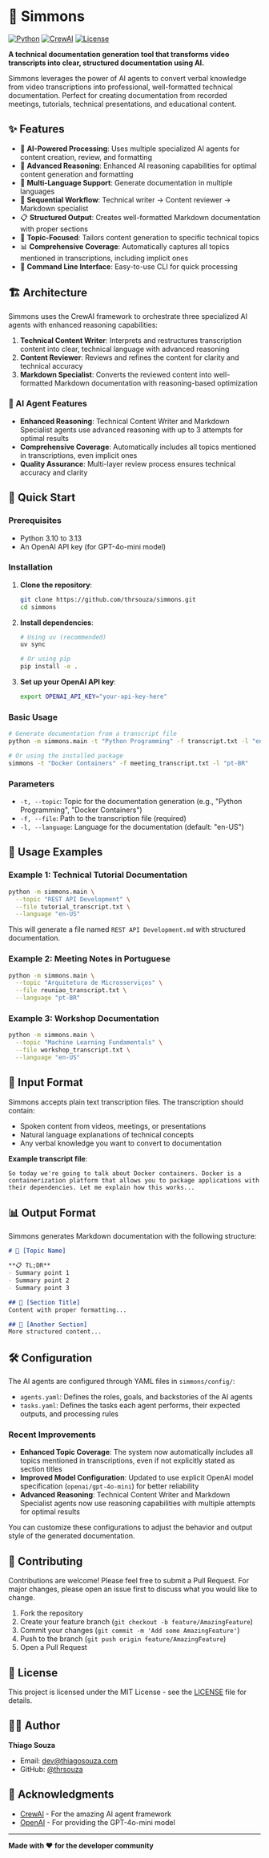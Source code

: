 # 🎯 Simmons

[![Python](https://img.shields.io/badge/Python->=3.10,<3.14-blue.svg)](https://python.org)
[![CrewAI](https://img.shields.io/badge/CrewAI-1.2.0+-orange.svg)](https://github.com/joaomdmoura/crewai)
[![License](https://img.shields.io/badge/License-MIT-green.svg)](LICENSE)

**A technical documentation generation tool that transforms video transcripts into clear, structured documentation using AI.**

Simmons leverages the power of AI agents to convert verbal knowledge from video transcriptions into professional, well-formatted technical documentation. Perfect for creating documentation from recorded meetings, tutorials, technical presentations, and educational content.

## ✨ Features

- 🤖 **AI-Powered Processing**: Uses multiple specialized AI agents for content creation, review, and formatting
- 🧠 **Advanced Reasoning**: Enhanced AI reasoning capabilities for optimal content generation and formatting
- 📝 **Multi-Language Support**: Generate documentation in multiple languages
- 🔄 **Sequential Workflow**: Technical writer → Content reviewer → Markdown specialist
- 📋 **Structured Output**: Creates well-formatted Markdown documentation with proper sections
- 🎯 **Topic-Focused**: Tailors content generation to specific technical topics
- 📊 **Comprehensive Coverage**: Automatically captures all topics mentioned in transcriptions, including implicit ones
- 🚀 **Command Line Interface**: Easy-to-use CLI for quick processing

## 🏗️ Architecture

Simmons uses the CrewAI framework to orchestrate three specialized AI agents with enhanced reasoning capabilities:

1. **Technical Content Writer**: Interprets and restructures transcription content into clear, technical language with advanced reasoning
2. **Content Reviewer**: Reviews and refines the content for clarity and technical accuracy
3. **Markdown Specialist**: Converts the reviewed content into well-formatted Markdown documentation with reasoning-based optimization

### 🧠 AI Agent Features

- **Enhanced Reasoning**: Technical Content Writer and Markdown Specialist agents use advanced reasoning with up to 3 attempts for optimal results
- **Comprehensive Coverage**: Automatically includes all topics mentioned in transcriptions, even implicit ones
- **Quality Assurance**: Multi-layer review process ensures technical accuracy and clarity

## 🚀 Quick Start

### Prerequisites

- Python 3.10 to 3.13
- An OpenAI API key (for GPT-4o-mini model)

### Installation

1. **Clone the repository**:
   ```bash
   git clone https://github.com/thrsouza/simmons.git
   cd simmons
   ```

2. **Install dependencies**:
   ```bash
   # Using uv (recommended)
   uv sync

   # Or using pip
   pip install -e .
   ```

3. **Set up your OpenAI API key**:
   ```bash
   export OPENAI_API_KEY="your-api-key-here"
   ```

### Basic Usage

```bash
# Generate documentation from a transcript file
python -m simmons.main -t "Python Programming" -f transcript.txt -l "en-US"

# Or using the installed package
simmons -t "Docker Containers" -f meeting_transcript.txt -l "pt-BR"
```

### Parameters

- `-t, --topic`: Topic for the documentation generation (e.g., "Python Programming", "Docker Containers")
- `-f, --file`: Path to the transcription file (required)
- `-l, --language`: Language for the documentation (default: "en-US")

## 📖 Usage Examples

### Example 1: Technical Tutorial Documentation

```bash
python -m simmons.main \
  --topic "REST API Development" \
  --file tutorial_transcript.txt \
  --language "en-US"
```

This will generate a file named `REST API Development.md` with structured documentation.

### Example 2: Meeting Notes in Portuguese

```bash
python -m simmons.main \
  --topic "Arquitetura de Microsserviços" \
  --file reuniao_transcript.txt \
  --language "pt-BR"
```

### Example 3: Workshop Documentation

```bash
python -m simmons.main \
  --topic "Machine Learning Fundamentals" \
  --file workshop_transcript.txt \
  --language "en-US"
```

## 📄 Input Format

Simmons accepts plain text transcription files. The transcription should contain:

- Spoken content from videos, meetings, or presentations
- Natural language explanations of technical concepts
- Any verbal knowledge you want to convert to documentation

**Example transcript file**:
```
So today we're going to talk about Docker containers. Docker is a containerization platform that allows you to package applications with their dependencies. Let me explain how this works...
```

## 📊 Output Format

Simmons generates Markdown documentation with the following structure:

```markdown
# 🎯 [Topic Name]

**📋 TL;DR**
- Summary point 1
- Summary point 2
- Summary point 3

## 📝 [Section Title]
Content with proper formatting...

## 🔧 [Another Section]
More structured content...
```

## 🛠️ Configuration

The AI agents are configured through YAML files in `simmons/config/`:

- `agents.yaml`: Defines the roles, goals, and backstories of the AI agents
- `tasks.yaml`: Defines the tasks each agent performs, their expected outputs, and processing rules

### Recent Improvements

- **Enhanced Topic Coverage**: The system now automatically includes all topics mentioned in transcriptions, even if not explicitly stated as section titles
- **Improved Model Configuration**: Updated to use explicit OpenAI model specification (`openai/gpt-4o-mini`) for better reliability
- **Advanced Reasoning**: Technical Content Writer and Markdown Specialist agents now use reasoning capabilities with multiple attempts for optimal results

You can customize these configurations to adjust the behavior and output style of the generated documentation.

## 🤝 Contributing

Contributions are welcome! Please feel free to submit a Pull Request. For major changes, please open an issue first to discuss what you would like to change.

1. Fork the repository
2. Create your feature branch (`git checkout -b feature/AmazingFeature`)
3. Commit your changes (`git commit -m 'Add some AmazingFeature'`)
4. Push to the branch (`git push origin feature/AmazingFeature`)
5. Open a Pull Request

## 📝 License

This project is licensed under the MIT License - see the [LICENSE](LICENSE) file for details.

## 👨‍💻 Author

**Thiago Souza**
- Email: dev@thiagosouza.com
- GitHub: [@thrsouza](https://github.com/thrsouza)

## 🙏 Acknowledgments

- [CrewAI](https://github.com/crewAIInc/crewAI) - For the amazing AI agent framework
- [OpenAI](https://openai.com) - For providing the GPT-4o-mini model

---

**Made with ❤️ for the developer community**
